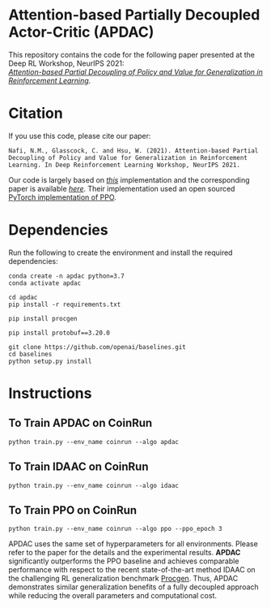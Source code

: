 # Attention-based Partially Decoupled Actor-Critic (APDAC)

This repository contains the code for the following paper presented at the Deep RL Workshop, NeurIPS 2021:\
*[Attention-based Partial Decoupling of Policy and Value for Generalization in Reinforcement Learning](https://kdd.cs.ksu.edu/Publications/Conference/nafi2021attention.pdf)*.


# Citation
If you use this code, please cite our paper:
```
Nafi, N.M., Glasscock, C. and Hsu, W. (2021). Attention-based Partial Decoupling of Policy and Value for Generalization in Reinforcement Learning. In Deep Reinforcement Learning Workshop, NeurIPS 2021.
```

Our code is largely based on *[this](https://github.com/rraileanu/idaac)* implementation and the corresponding paper is available *[here](https://arxiv.org/abs/2102.10330)*. Their implementation used an open sourced [PyTorch implementation of PPO](https://github.com/ikostrikov/pytorch-a2c-ppo-acktr-gail).


# Dependencies
Run the following to create the environment and install the required dependencies: 
```
conda create -n apdac python=3.7
conda activate apdac

cd apdac
pip install -r requirements.txt

pip install procgen

pip install protobuf==3.20.0

git clone https://github.com/openai/baselines.git
cd baselines 
python setup.py install 
```


# Instructions 

## To Train APDAC on CoinRun
```
python train.py --env_name coinrun --algo apdac
```

## To Train IDAAC on CoinRun
```
python train.py --env_name coinrun --algo idaac
```

## To Train PPO on CoinRun
```
python train.py --env_name coinrun --algo ppo --ppo_epoch 3
```



APDAC uses the same set of hyperparameters for all environments. Please refer to the paper for the details and the experimental results. **APDAC** significantly outperforms the PPO baseline and achieves comparable performance with respect to the recent state-of-the-art method IDAAC on the challenging RL generalization benchmark [Procgen](https://openai.com/blog/procgen-benchmark/). Thus, APDAC demonstrates similar generalization benefits of a fully decoupled approach while reducing the overall parameters and
computational cost.
